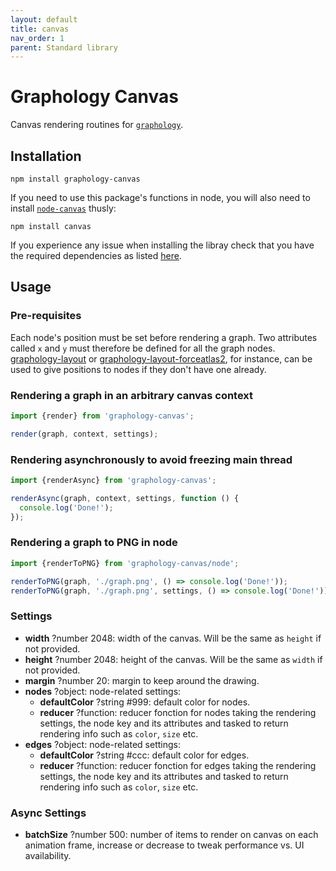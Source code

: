 ```yaml
---
layout: default
title: canvas
nav_order: 1
parent: Standard library
---
```


# Graphology Canvas

Canvas rendering routines for [`graphology`](..).

## Installation

```
npm install graphology-canvas
```

If you need to use this package's functions in node, you will also need to install [`node-canvas`](https://www.npmjs.com/package/canvas) thusly:

```
npm install canvas
```

If you experience any issue when installing the libray check that you have the required dependencies as listed [here](https://www.npmjs.com/package/canvas#compiling).

## Usage

### Pre-requisites

Each node's position must be set before rendering a graph. Two attributes called `x` and `y` must therefore be defined for all the graph nodes. [graphology-layout](/standard-library/layout) or [graphology-layout-forceatlas2](/standard-library/layout-forceatlas2), for instance, can be used to give positions to nodes if they don't have one already.

### Rendering a graph in an arbitrary canvas context

```js
import {render} from 'graphology-canvas';

render(graph, context, settings);
```

### Rendering asynchronously to avoid freezing main thread

```js
import {renderAsync} from 'graphology-canvas';

renderAsync(graph, context, settings, function () {
  console.log('Done!');
});
```

### Rendering a graph to PNG in node

```js
import {renderToPNG} from 'graphology-canvas/node';

renderToPNG(graph, './graph.png', () => console.log('Done!'));
renderToPNG(graph, './graph.png', settings, () => console.log('Done!'));
```

### Settings

- **width** <span class="code">?number</span> <span class="default">2048</span>: width of the canvas. Will be the same as `height` if not provided.
- **height** <span class="code">?number</span> <span class="default">2048</span>: height of the canvas. Will be the same as `width` if not provided.
- **margin** <span class="code">?number</span> <span class="default">20</span>: margin to keep around the drawing.
- **nodes** <span class="code">?object</span>: node-related settings:
  - **defaultColor** <span class="code">?string</span> <span class="default">#999</span>: default color for nodes.
  - **reducer** <span class="code">?function</span>: reducer fonction for nodes taking the rendering settings, the node key and its attributes and tasked to return rendering info such as `color`, `size` etc.
- **edges** <span class="code">?object</span>: node-related settings:
  - **defaultColor** <span class="code">?string</span> <span class="default">#ccc</span>: default color for edges.
  - **reducer** <span class="code">?function</span>: reducer fonction for edges taking the rendering settings, the node key and its attributes and tasked to return rendering info such as `color`, `size` etc.

### Async Settings

- **batchSize** <span class="code">?number</span> <span class="default">500</span>: number of items to render on canvas on each animation frame, increase or decrease to tweak performance vs. UI availability.

